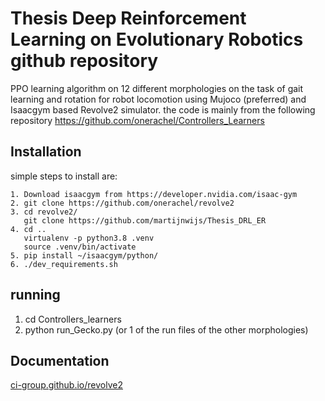 # Thesis Deep Reinforcement Learning on Evolutionary Robotics github repository 

PPO learning algorithm on 12 different morphologies on the task of gait learning and rotation 
for robot locomotion using Mujoco (preferred) and Isaacgym based Revolve2 simulator.
the code is mainly from the following repository https://github.com/onerachel/Controllers_Learners

## Installation 
simple steps to install are:
``` 
1. Download isaacgym from https://developer.nvidia.com/isaac-gym
2. git clone https://github.com/onerachel/revolve2
3. cd revolve2/
   git clone https://github.com/martijnwijs/Thesis_DRL_ER
4. cd ..
   virtualenv -p python3.8 .venv
   source .venv/bin/activate
5. pip install ~/isaacgym/python/
6. ./dev_requirements.sh
``` 
## running

1. cd Controllers_learners
2. python run_Gecko.py (or 1 of the run files of the other morphologies)
## Documentation 

[ci-group.github.io/revolve2](https://ci-group.github.io/revolve2/) 

